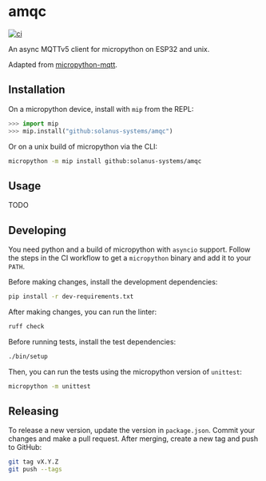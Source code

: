 # amqc

[![ci](https://github.com/solanus-systems/amqc/actions/workflows/ci.yml/badge.svg)](https://github.com/solanus-systems/amqc/actions/workflows/ci.yml)

An async MQTTv5 client for micropython on ESP32 and unix.

Adapted from [micropython-mqtt](https://github.com/peterhinch/micropython-mqtt/tree/master).

## Installation

On a micropython device, install with `mip` from the REPL:

```python
>>> import mip
>>> mip.install("github:solanus-systems/amqc")
```

Or on a unix build of micropython via the CLI:

```bash
micropython -m mip install github:solanus-systems/amqc
```

## Usage

TODO

## Developing

You need python and a build of micropython with `asyncio` support. Follow the steps in the CI workflow to get a `micropython` binary and add it to your `PATH`.

Before making changes, install the development dependencies:

```bash
pip install -r dev-requirements.txt
```

After making changes, you can run the linter:

```bash
ruff check
```

Before running tests, install the test dependencies:

```bash
./bin/setup
```

Then, you can run the tests using the micropython version of `unittest`:

```bash
micropython -m unittest
```

## Releasing

To release a new version, update the version in `package.json`. Commit your changes and make a pull request. After merging, create a new tag and push to GitHub:

```bash
git tag vX.Y.Z
git push --tags
```

